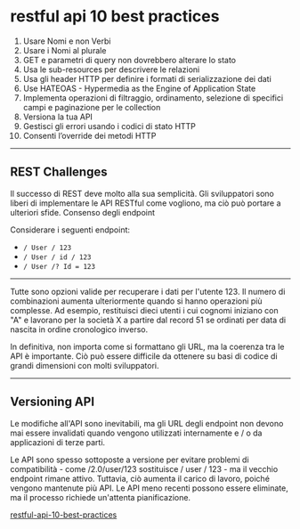# restful api 10 best practices

1. Usare Nomi e non Verbi
2. Usare i Nomi al plurale
3. GET e parametri di query non dovrebbero alterare lo stato
4. Usa le sub-resources per descrivere le relazioni
5. Usa gli header HTTP per definire i formati di serializzazione dei dati
6. Use HATEOAS - Hypermedia as the Engine of Application State
7. Implementa operazioni di filtraggio, ordinamento, selezione di specifici campi e paginazione per le collection
8. Versiona la tua API
9. Gestisci gli errori usando i codici di stato HTTP
10. Consenti l’override dei metodi HTTP

---

## REST Challenges


Il successo di REST deve molto alla sua semplicità. Gli sviluppatori sono liberi di implementare le API RESTful come vogliono, ma ciò può portare a ulteriori sfide.
Consenso degli endpoint

Considerare i seguenti endpoint:

* `/ User / 123`
* `/ User / id / 123`
* `/ User /? Id = 123`

---

Tutte sono opzioni valide per recuperare i dati per l'utente 123. Il numero di combinazioni aumenta ulteriormente quando si hanno operazioni più complesse. Ad esempio, restituisci dieci utenti i cui cognomi iniziano con "A" e lavorano per la società X a partire dal record 51 se ordinati per data di nascita in ordine cronologico inverso.

In definitiva, non importa come si formattano gli URL, ma la coerenza tra le API è importante. Ciò può essere difficile da ottenere su basi di codice di grandi dimensioni con molti sviluppatori.

---

## Versioning API

Le modifiche all'API sono inevitabili, ma gli URL degli endpoint non devono mai essere invalidati quando vengono utilizzati internamente e / o da applicazioni di terze parti.

Le API sono spesso sottoposte a versione per evitare problemi di compatibilità - come /2.0/user/123 sostituisce / user / 123 - ma il vecchio endpoint rimane attivo. Tuttavia, ciò aumenta il carico di lavoro, poiché vengono mantenute più API. Le API meno recenti possono essere eliminate, ma il processo richiede un'attenta pianificazione.


[restful-api-10-best-practices](http://losviluppatore.it/restful-api-10-best-practices/)
